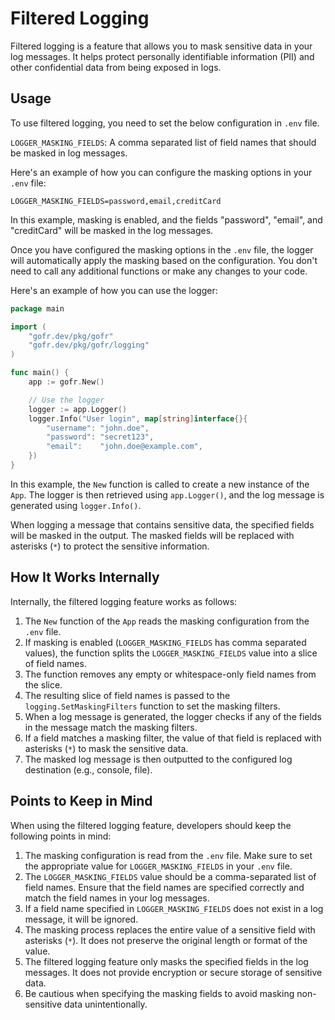 # Filtered Logging

Filtered logging is a feature that allows you to mask sensitive data in your log messages. It helps protect personally identifiable information (PII) and other confidential data from being exposed in logs.

## Usage

To use filtered logging, you need to set the below configuration in `.env` file.

`LOGGER_MASKING_FIELDS`: A comma separated list of field names that should be masked in log messages.

Here's an example of how you can configure the masking options in your `.env` file:
```
LOGGER_MASKING_FIELDS=password,email,creditCard
```

In this example, masking is enabled, and the fields "password", "email", and "creditCard" will be masked in the log messages.

Once you have configured the masking options in the `.env` file, the logger will automatically apply the masking based on the configuration.
You don't need to call any additional functions or make any changes to your code.

Here's an example of how you can use the logger:
```go
package main

import (
    "gofr.dev/pkg/gofr"
    "gofr.dev/pkg/gofr/logging"
)

func main() {
    app := gofr.New()

    // Use the logger
    logger := app.Logger()
    logger.Info("User login", map[string]interface{}{
        "username": "john.doe",
        "password": "secret123",
        "email":    "john.doe@example.com",
    })
}
```

In this example, the `New` function is called to create a new instance of the `App`. The logger is then retrieved using `app.Logger()`,
and the log message is generated using `logger.Info()`.

When logging a message that contains sensitive data, the specified fields will be masked in the output.
The masked fields will be replaced with asterisks (`*`) to protect the sensitive information.

## How It Works Internally

Internally, the filtered logging feature works as follows:

1. The `New` function of the `App` reads the masking configuration from the `.env` file.
2. If masking is enabled (`LOGGER_MASKING_FIELDS` has comma separated values), the function splits the `LOGGER_MASKING_FIELDS` value into a slice of field names.
3. The function removes any empty or whitespace-only field names from the slice.
4. The resulting slice of field names is passed to the `logging.SetMaskingFilters` function to set the masking filters.
5. When a log message is generated, the logger checks if any of the fields in the message match the masking filters.
6. If a field matches a masking filter, the value of that field is replaced with asterisks (`*`) to mask the sensitive data.
7. The masked log message is then outputted to the configured log destination (e.g., console, file).

## Points to Keep in Mind

When using the filtered logging feature, developers should keep the following points in mind:

1. The masking configuration is read from the `.env` file. Make sure to set the appropriate value for `LOGGER_MASKING_FIELDS` in your `.env` file.
2. The `LOGGER_MASKING_FIELDS` value should be a comma-separated list of field names. Ensure that the field names are specified correctly and match the field names in your log messages.
3. If a field name specified in `LOGGER_MASKING_FIELDS` does not exist in a log message, it will be ignored.
4. The masking process replaces the entire value of a sensitive field with asterisks (`*`). It does not preserve the original length or format of the value.
5. The filtered logging feature only masks the specified fields in the log messages. It does not provide encryption or secure storage of sensitive data.
6. Be cautious when specifying the masking fields to avoid masking non-sensitive data unintentionally.
